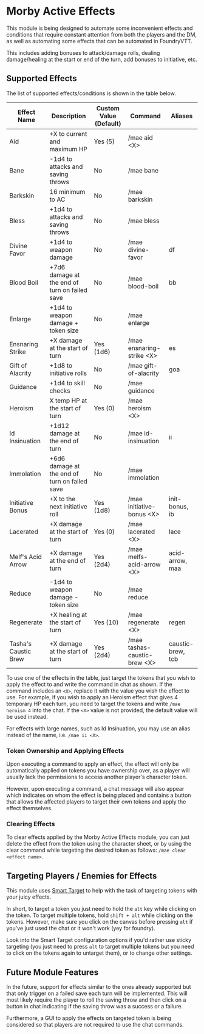 # Morby Active Effects

This module is being designed to automate some inconvenient effects and conditions that require constant attention from both the players and the DM, as well as automating some effects that can be automated in FoundryVTT.

This includes adding bonuses to attack/damage rolls, dealing damage/healing at the start or end of the turn, add bonuses to initiative, etc.

## Supported Effects

The list of supported effects/conditions is shown in the table below.

| Effect Name          | Description                                   | Custom Value (Default) | Command                        | Aliases           |
| -------------------- | --------------------------------------------- | ---------------------- | ------------------------------ | ----------------- |
| Aid                  | +X to current and maximum HP                  | Yes (5)                | /mae aid \<X\>                 |                   |
| Bane                 | -1d4 to attacks and saving throws             | No                     | /mae bane                      |                   |
| Barkskin             | 16 minimum to AC                              | No                     | /mae barkskin                  |                   |
| Bless                | +1d4 to attacks and saving throws             | No                     | /mae bless                     |                   |
| Divine Favor         | +1d4 to weapon damage                         | No                     | /mae divine-favor              | df                |
| Blood Boil           | +7d6 damage at the end of turn on failed save | No                     | /mae blood-boil                | bb                |
| Enlarge              | +1d4 to weapon damage + token size            | No                     | /mae enlarge                   |                   |
| Ensnaring Strike     | +X damage at the start of turn                | Yes (1d6)              | /mae ensnaring-strike \<X\>    | es                |
| Gift of Alacrity     | +1d8 to initiative rolls                      | No                     | /mae gift-of-alacrity          | goa               |
| Guidance             | +1d4 to skill checks                          | No                     | /mae guidance                  |                   |
| Heroism              | X temp HP at the start of turn                | Yes (0)                | /mae heroism \<X\>             |                   |
| Id Insinuation       | +1d12 damage at the end of turn               | No                     | /mae id-insinuation            | ii                |
| Immolation           | +6d6 damage at the end of turn on failed save | No                     | /mae immolation                |                   |
| Initiative Bonus     | +X to the next initiative roll                | Yes (1d8)              | /mae initiative-bonus \<X\>    | init-bonus, ib    |
| Lacerated            | +X damage at the start of turn                | Yes (0)                | /mae lacerated  \<X\>          | lace              |
| Melf's Acid Arrow    | +X damage at the end of turn                  | Yes (2d4)              | /mae melfs-acid-arrow  \<X\>   | acid-arrow, maa   |
| Reduce               | -1d4 to weapon damage - token size            | No                     | /mae reduce                    |                   |
| Regenerate           | +X healing at the start of turn               | Yes (10)               | /mae regenerate  \<X\>         | regen             |
| Tasha's Caustic Brew | +X damage at the start of turn                | Yes (2d4)              | /mae tashas-caustic-brew \<X\> | caustic-brew, tcb |

To use one of the effects in the table, just target the tokens that you wish to apply the effect to and write the command in chat as shown. If the command includes an  `<X>`, replace it with the value you wish the effect to use. For example, if you wish to apply an Heroism effect that gives 4 temporary HP each turn, you need to target the tokens and write `/mae heroism 4` into the chat. If the `<X>` value is not provided, the default value will be used instead.

For effects with large names, such as Id Insinuation, you may use an alias instead of the name, i.e. `/mae ii <X>`.

### Token Ownership and Applying Effects

Upon executing a command to apply an effect, the effect will only be automatically applied on tokens you have ownership over, as a player will usually lack the permissions to access another player's character token.

However, upon executing a command, a chat message will also appear which indicates on whom the effect is being placed and contains a button that allows the affected players to target their own tokens and apply the effect themselves.

### Clearing Effects

To clear effects applied by the Morby Active Effects module, you can just delete the effect from the token using the character sheet, or by using the clear command while targeting the desired token as follows: `/mae clear <effect name>`.

## Targeting Players / Enemies for Effects

This module uses [Smart Target](https://foundryvtt.com/packages/smarttarget) to help with the task of targeting tokens with your juicy effects.

In short, to target a token you just need to hold the `alt` key while clicking on the token. To target multiple tokens, hold `shift + alt` while clicking on the tokens. However, make sure you click on the canvas before pressing `alt` if you've just used the chat or it won't work (yey for foundry).

Look into the Smart Target configuration options if you'd rather use sticky targeting (you just need to press `alt` to target multiple tokens but you need to click on the tokens again to untarget them), or to change other settings.

## Future Module Features

In the future, support for effects similar to the ones already supported but that only trigger on a failed save each turn will be implemented. This will most likely require the player to roll the saving throw and then click on a button in chat indicating if the saving throw was a success or a failure.

Furthermore, a GUI to apply the effects on targeted token is being considered so that players are not required to use the chat commands.
